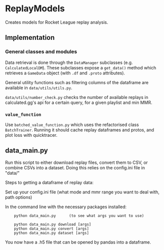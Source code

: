 # ReplayModels

Creates models for Rocket League replay analysis.

## Implementation
### General classes and modules
Data retrieval is done through the `DataManager` subclasses (e.g. `CalculatedLocalDM`).
These subclasses expose a `get_data()` method which retrieves a `GameData` object (with `.df` and `.proto` attributes).

General utility functions such as filtering columns of the dataframe are available in `data/utils/utils.py`.

`data/utils/number_check.py`  checks the number of available replays in calculated.gg's api for a certain query,
for a given playlist and min MMR.

### `value_function`
Use `batched_value_function.py` which uses the refactorised class `BatchTrainer`.
Running it should cache replay dataframes and protos, and plot loss with quicktracer. 

## data_main.py
Run this script to either download replay files, convert them to CSV, or combine CSVs into a dataset.
Doing this relies on the config.ini file in "data/"

Steps to getting a dataframe of replay data:

   Set up your config.ini file (what mode and mmr range you want to deal with, path options)
   
   In the command line with the necessary packages installed:
        
        python data_main.py      (to see what args you want to use)
        
        python data_main.py download [args]
        python data_main.py convert [args]
        python data_main.py dataset [args]

You now have a .h5 file that can be opened by pandas into a dataframe.



